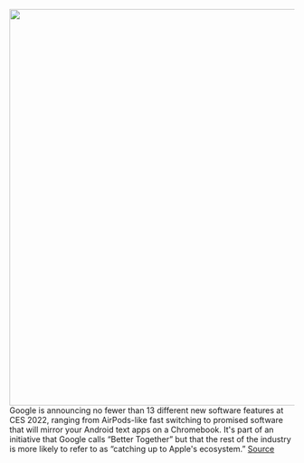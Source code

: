 <img src='https://cdn.vox-cdn.com/thumbor/WmdiBAYzEcyvrdeSFNTXjaFYEd8=/0x0:1600x902/1200x800/filters:focal(672x323:928x579)/cdn.vox-cdn.com/uploads/chorus_image/image/70350956/0a._Multi_device_experiences_2.0.png' width='700px' /><br/>
Google is announcing no fewer than 13 different new software features at CES 2022, ranging from AirPods-like fast switching to promised software that will mirror your Android text apps on a Chromebook. It's part of an initiative that Google calls “Better Together” but that the rest of the industry is more likely to refer to as “catching up to Apple's ecosystem.”
<a href='https://www.theverge.com/2022/1/5/22864892/google-2022-ecosystem-android-chromebook-ces-features'> Source <a/>